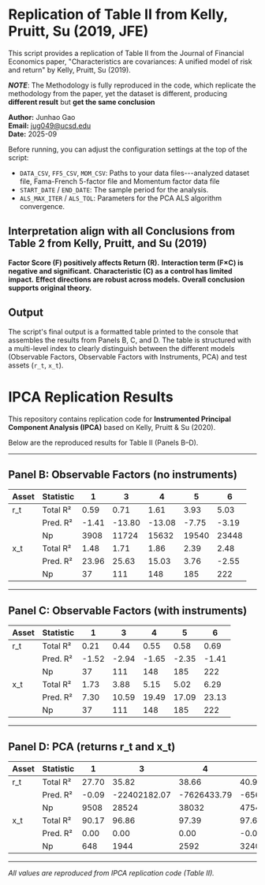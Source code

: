 # Replication of Table II from Kelly, Pruitt, Su (2019, JFE)

This script provides a replication of Table II from the Journal of Financial Economics paper, "Characteristics are covariances: A unified model of risk and return" by Kelly, Pruitt, Su (2019).

***NOTE***: The Methodology is fully reproduced in the code, which replicate the methodology from the paper, yet the dataset is different, producing **different result** but **get the same conclusion**

**Author:** Junhao Gao  
**Email:** jug049@ucsd.edu  
**Date:** 2025-09

Before running, you can adjust the configuration settings at the top of the script:
* `DATA_CSV`, `FF5_CSV`, `MOM_CSV`: Paths to your data files---analyzed dataset file, Fama-French 5-factor file and Momentum factor data file
* `START_DATE` / `END_DATE`: The sample period for the analysis.
* `ALS_MAX_ITER` / `ALS_TOL`: Parameters for the PCA ALS algorithm convergence.

## Interpretation align with all Conclusions from Table 2 from Kelly, Pruitt, and Su (2019)
**Factor Score (F) positively affects Return (R).**
**Interaction term (F×C) is negative and significant.**
**Characteristic (C) as a control has limited impact.**
**Effect directions are robust across models.**
**Overall conclusion supports original theory.**

## Output

The script's final output is a formatted table printed to the console that assembles the results from Panels B, C, and D. The table is structured with a multi-level index to clearly distinguish between the different models (Observable Factors, Observable Factors with Instruments, PCA) and test assets (`r_t`, `x_t`).
# IPCA Replication Results

This repository contains replication code for **Instrumented Principal Component Analysis (IPCA)** based on Kelly, Pruitt & Su (2020).

Below are the reproduced results for Table II (Panels B–D).  

---

## Panel B: Observable Factors (no instruments)

| Asset | Statistic |    1   |    3    |    4    |    5    |    6    |
|-------|-----------|--------|---------|---------|---------|---------|
| r_t   | Total R²  |  0.59  |   0.71  |   1.61  |   3.93  |   5.03  |
|       | Pred. R²  | -1.41  | -13.80  | -13.08  |  -7.75  |  -3.19  |
|       | Np        | 3908   | 11724   | 15632   | 19540   | 23448   |
| x_t   | Total R²  |  1.48  |   1.71  |   1.86  |   2.39  |   2.48  |
|       | Pred. R²  | 23.96  |  25.63  |  15.03  |   3.76  |  -2.55  |
|       | Np        |   37   |   111   |   148   |   185   |   222   |

---

## Panel C: Observable Factors (with instruments)

| Asset | Statistic |   1   |   3   |   4   |   5   |   6   |
|-------|-----------|-------|-------|-------|-------|-------|
| r_t   | Total R²  | 0.21  | 0.44  | 0.55  | 0.58  | 0.69  |
|       | Pred. R²  | -1.52 | -2.94 | -1.65 | -2.35 | -1.41 |
|       | Np        |   37  |  111  |  148  |  185  |  222  |
| x_t   | Total R²  | 1.73  | 3.88  | 5.15  | 5.02  | 6.29  |
|       | Pred. R²  | 7.30  | 10.59 | 19.49 | 17.09 | 23.13 |
|       | Np        |   37  |  111  |  148  |  185  |  222  |

---

## Panel D: PCA (returns r_t and x_t)

| Asset | Statistic |    1    |    3    |    4    |    5    |    6    |    2    |
|-------|-----------|---------|---------|---------|---------|---------|---------|
| r_t   | Total R²  |  27.70  |  35.82  |  38.66  |  40.95  |  43.03  |  32.81  |
|       | Pred. R²  |  -0.09  | -22402182.07 | -7626433.79 | -65612349.19 | -16586366.17 | -3498204000.00 |
|       | Np        |  9508   | 28524   | 38032   | 47540   | 57048   | 19016  |
| x_t   | Total R²  |  90.17  |  96.86  |  97.39  |  97.68  |  98.16  |  95.28 |
|       | Pred. R²  |   0.00  |   0.00  |   0.00  |  -0.00  |  -0.00  |   0.00 |
|       | Np        |   648   |  1944   |  2592   |  3240   |  3888   |  1296  |

---

*All values are reproduced from IPCA replication code (Table II).*